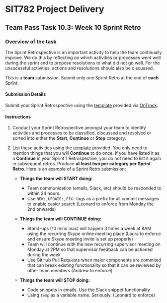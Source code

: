 <div id="banner"></div>

# SIT782 Project Delivery
## Team Pass Task 10.3: Week 10 Sprint Retro

### Overview of the task
The Sprint Retrospective is an important activity to help the team continually improve. We do this by reflecting on which activities or processes went well during the sprint and to propose resolutions to what did not go well. For the unsucessful activities, actions and resolutions should also be discussed.

This is a **team** submission. Submit only one Sprint Retro at the end of **each** Sprint.

#### Submission Details
Submit your Sprint Retrospective using the [template](https://deakin365.sharepoint.com/:f:/s/SIT782-t1-2018/EjtriPJQ6B1NuMrb9WI59oMB_UKn0Ui6ewP4ONJTzmFVLg?e=rp2vwG) provided via [OnTrack](https://ontrack.deakin.edu.au).

#### Instructions

1. Conduct your Sprint Retrospective amongst your team to identify activities and processes to be classified, discussed and resolved or sorted into either the **Start**, **Continue** or **Stop** category.

2. List these activities using the [template](https://deakin365.sharepoint.com/:f:/s/SIT782-t1-2018/EjtriPJQ6B1NuMrb9WI59oMB_UKn0Ui6ewP4ONJTzmFVLg?e=rp2vwG) provided. You only need to mention things that you will **Continue** to do once. If you have listed it as a **Continue** in your Sprint 1 Retrospective, you do not need to list it again in subsequent retros. Produce **at least two per category per Sprint Retro**. Here is an example of a Sprint Retro submission:

    * **Things the team will START doing:**
        * Team communication (emails, Slack, etc) should be responded to within 24 hours.
        * Use `NEW:`, `UPDATE:`, `FIX:` tags as a prefix for all commit messages to enable easier search (Leonard to enforce from Monday the 2nd onwards)

    * **Things the team will CONTINUE doing:**
        * Stand-ups (10 mins max) will happen 3 times a week at 8AM using the recurring Skype online meeting place (Laura to enforce and ensure Skype meeting invite is set up properly)
        * Team will continue with the new recurring supervisor meeting on Monday at 2PM so that supervisor feedback can be actioned during the week
        * Use GitHub Pull Requests when major components are commited that can break existing functionality so that it can be reviewed by other team members (Andrew to enforce)

    * **Things the team will STOP doing:**
        * Code snippets in emails. Use the Slack snippet functionality
        * Using `temp` as a variable name. Seriously. (Leonard to enforce)


<div style="page-break-after:always;"></div>
